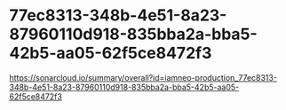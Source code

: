 # 77ec8313-348b-4e51-8a23-87960110d918-835bba2a-bba5-42b5-aa05-62f5ce8472f3
https://sonarcloud.io/summary/overall?id=iamneo-production_77ec8313-348b-4e51-8a23-87960110d918-835bba2a-bba5-42b5-aa05-62f5ce8472f3
